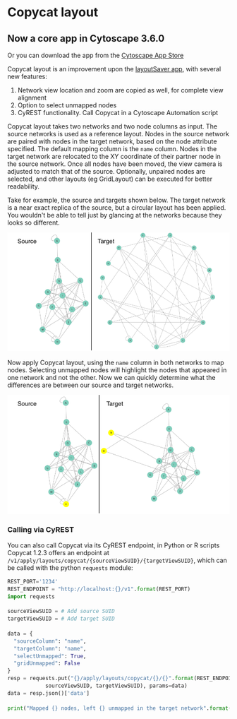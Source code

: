 # Copycat layout
## Now a core app in Cytoscape 3.6.0
Or you can download the app from the [Cytoscape App Store](http://apps.cytoscape.org/apps/copycatLayout)

Copycat layout is an improvement upon the [layoutSaver app](http://apps.cytoscape.org/apps/layoutsaver), with several new features:
1. Network view location and zoom are copied as well, for complete view alignment
1. Option to select unmapped nodes
1. CyREST functionality. Call Copycat in a Cytoscape Automation script

Copycat layout takes two networks and two node columns as input. The source networks is used as a reference layout. Nodes in the source network are paired with nodes in the target network, based on the node attribute specified.  The default mapping column is the `name` column.  Nodes in the target network are relocated to the XY coordinate of their partner node in the source network.  Once all nodes have been moved, the view camera is adjusted to match that of the source.  Optionally, unpaired nodes are selected, and other layouts (eg GridLayout) can be executed for better readability.

Take for example, the source and targets shown below.  The target network is a near exact replica of the source, but a circular layout has been applied. You wouldn't be able to tell just by glancing at the networks because they looks so different.

![Pre-copycat layout](https://github.com/cytoscape/copycat-layout/blob/master/images/pre-copycat.png)

Now apply Copycat layout, using the `name` column in both networks to map nodes. Selecting unmapped nodes will highlight the nodes that appeared in one network and not the other.  Now we can quickly determine what the differences are between our source and target networks.

![Post-copycat layout](https://github.com/cytoscape/copycat-layout/blob/master/images/post-copycat.png)

### Calling via CyREST

You can also call Copycat via its CyREST endpoint, in Python or R scripts
Copycat 1.2.3 offers an endpoint at `/v1/apply/layouts/copycat/{sourceViewSUID}/{targetViewSUID}`, which can be called with the python `requests` module:
```python
REST_PORT='1234'
REST_ENDPOINT = "http://localhost:{}/v1".format(REST_PORT)
import requests

sourceViewSUID = # Add source SUID
targetViewSUID = # Add target SUID

data = {
  "sourceColumn": "name",
  "targetColumn": "name",
  "selectUnmapped": True,
  "gridUnmapped": False
}
resp = requests.put("{}/apply/layouts/copycat/{}/{}".format(REST_ENDPOINT, \
            sourceViewSUID, targetViewSUID), params=data)
data = resp.json()['data']

print("Mapped {} nodes, left {} unmapped in the target network".format(data['mappedNodeCount'], data['unmappedNodeCount']))
```
